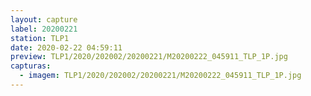 ```yaml
---
layout: capture
label: 20200221
station: TLP1
date: 2020-02-22 04:59:11
preview: TLP1/2020/202002/20200221/M20200222_045911_TLP_1P.jpg
capturas:
  - imagem: TLP1/2020/202002/20200221/M20200222_045911_TLP_1P.jpg
---
```

